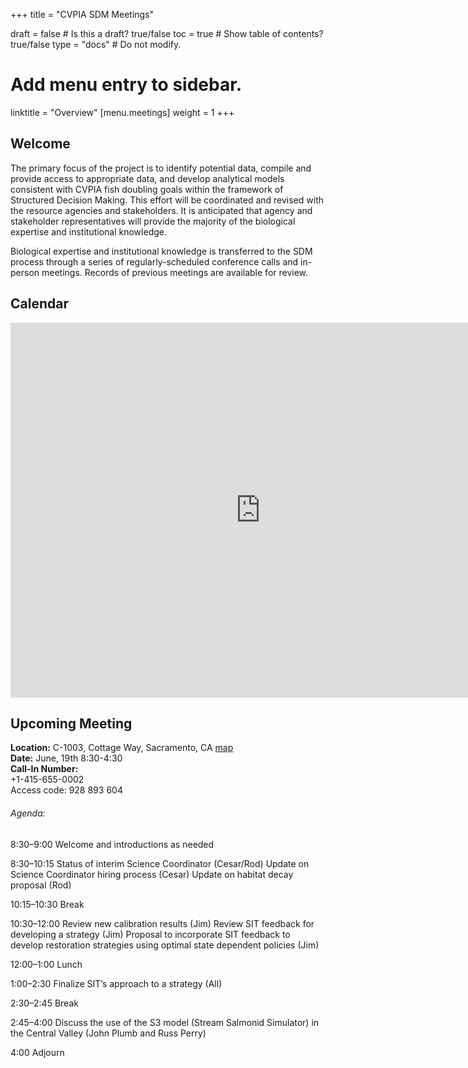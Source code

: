 +++
title = "CVPIA SDM Meetings"

draft = false  # Is this a draft? true/false
toc = true  # Show table of contents? true/false
type = "docs"  # Do not modify.

# Add menu entry to sidebar.
linktitle = "Overview"
[menu.meetings]
weight = 1 
+++

## Welcome

The primary focus of the project is to identify potential data, compile and provide access to appropriate data, and develop analytical models consistent with CVPIA fish doubling goals within the framework of Structured Decision Making. This effort will be coordinated and revised with the resource agencies and stakeholders. It is anticipated that agency and stakeholder representatives will provide the majority of the biological expertise and institutional knowledge.

Biological expertise and institutional knowledge is transferred to the SDM process through a series of regularly-scheduled conference calls and in-person meetings. Records of previous meetings are available for review. 
## Calendar 

<iframe src="https://calendar.google.com/calendar/embed?showTitle=0&amp;height=600&amp;wkst=1&amp;bgcolor=%23ffffff&amp;src=cvpiadsm%40gmail.com&amp;color=%231B887A&amp;ctz=America%2FLos_Angeles" style="border-width:0" width="800" height="600" frameborder="0" scrolling="no"></iframe>

## Upcoming Meeting
**Location:** C-1003, Cottage Way, Sacramento, CA [map](https://www.google.com/maps/search/C-1003,+Cottage+Way,+Sacramento,+CA/@38.6031897,-121.3851063,17z/data=!3m1!4b1?hl=en)    
**Date:** June, 19th 8:30-4:30    
**Call-In Number:**     
+1-415-655-0002  
Access code: 928 893 604	

###### Agenda:

8:30–9:00 	Welcome and  introductions as needed

8:30–10:15 	Status of interim Science Coordinator (Cesar/Rod)
Update on Science Coordinator hiring process (Cesar)
Update on habitat decay proposal (Rod)
 
10:15–10:30	Break

10:30–12:00	Review new calibration results (Jim)
Review SIT feedback for developing a strategy (Jim)
Proposal to incorporate SIT feedback to develop restoration strategies using optimal state dependent policies (Jim)

12:00–1:00	Lunch

1:00–2:30	Finalize SIT’s approach to a strategy (All)

2:30–2:45 	Break

2:45–4:00	Discuss the use of the S3 model (Stream Salmonid Simulator) in the Central Valley (John Plumb and Russ Perry)

4:00	    Adjourn





  







